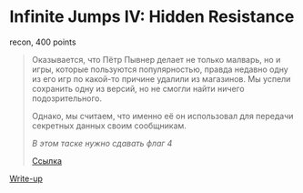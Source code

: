# Infinite Jumps IV: Hidden Resistance

recon, 400 points

> Оказывается, что Пётр Пывнер делает не только малварь, 
> но и игры, которые пользуются популярностью, правда недавно
> одну из его игр по какой-то причине удалили из магазинов. 
> Мы успели сохранить одну из версий, но не смогли найти 
> ничего подозрительного. 
> 
> Однако, мы считаем, что именно её он использовал для передачи
> секретных данных своим сообщникам.
>
> *В этом таске нужно сдавать флаг 4*
>
> [Ссылка](https://yadi.sk/d/TYOhrD3R3X2mDW)

[Write-up](WRITEUP.md)
